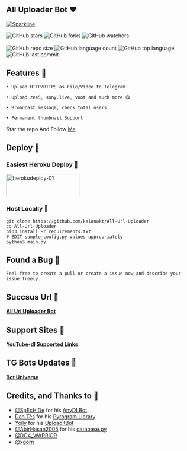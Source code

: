## All Uploader Bot ❤️

[![Sparkline](https://stars.medv.io/kalanakt/All-Url-Uploader.svg)](https://stars.medv.io/kalanakt/All-Url-Uploader)


![GitHub stars](https://img.shields.io/github/stars/kalanakt/All-Url-Uploader?style=social)
![GitHub forks](https://img.shields.io/github/forks/kalanakt/All-Url-Uploader?style=social)
![GitHub watchers](https://img.shields.io/github/watchers/kalanakt/All-Url-Uploader?style=social)<br><br>
![GitHub repo size](https://img.shields.io/github/repo-size/kalanakt/All-Url-Uploader?style=plastic)
![GitHub language count](https://img.shields.io/github/languages/count/kalanakt/All-Url-Uploader?style=plastic)
![GitHub top language](https://img.shields.io/github/languages/top/kalanakt/All-Url-Uploader?style=plastic)
![GitHub last commit](https://img.shields.io/github/last-commit/kalanakt/All-Url-Uploader?color=red&style=plastic) <br>

## Features 🦠

```
• Upload HTTP/HTTPS as File/Video to Telegram.

• Upload zee5, sony.live, voot and much more 😋

• Broadcast message, check total users

• Permanent thumbnail Support
```
Star the repo And Follow [Me](https://github.com/kalanakt)

## Deploy 🚀

### Easiest Heroku Deploy 🤭

<p align="">
    <a href="https://heroku.com/deploy?template=https://github.com/shiva20991/hevcmod1"> <!--- replace your forked link -->
    <img src="https://www.herokucdn.com/deploy/button.svg" alt="herokudeploy-01" border="0" height="60" width="200"></a>
</p>

### Host Locally 🤕

```shell
git clone https://github.com/kalanakt/All-Url-Uploader
cd All-Url-Uploader
pip3 install -r requirements.txt
# EDIT sample_config.py values appropriately
python3 main.py
```
## Found a Bug 🐛

```Feel free to create a pull or create a issue now and describe your issue freely.```

## Succsus Url 🤖
   **[All Url Uploader Bot](https://t.me/All_Url_Uploader_Bot)**


## Support Sites 🐙
   **[YouTube-dl Supported Links](https://ytdl-org.github.io/youtube-dl/supportedsites.html)**

## TG Bots Updates 🦄
   **[Bot Universe](https://t.me/TMWAD)**

## Credits, and Thanks to 👀

- [@SpEcHlDe](https://t.me/ThankTelegram) for his [AnyDLBot](https://telegram.dog/AnyDLBot)
- [Dan Tès](https://t.me/haskell) for his [Pyrogram Library](https://github.com/pyrogram/pyrogram)
- [Yoily](https://t.me/YoilyL) for his [UploaditBot](https://telegram.dog/UploaditBot)
- [@AbirHasan2005](https://t.me/AbirHasan2005) for his [database.py](https://github.com/AbirHasan2005/VideoCompress/blob/main/bot/database/database.py)
- [@DC4_WARRIOR](https://t.me/Space_X_bots)
- [@xgorn](https://t.me/xgorn)

